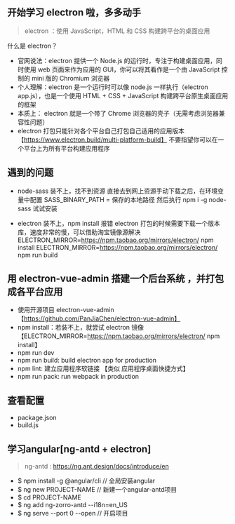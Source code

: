 ## 开始学习 electron 啦，多多动手

> electron ：使用 JavaScript，HTML 和 CSS 构建跨平台的桌面应用

什么是 electron？

- 官网说法：electron 提供一个 Node.js 的运行时，专注于构建桌面应用，同时使用 web 页面来作为应用的 GUI，你可以将其看作是一个由 JavaScript 控制的 mini 版的 Chromium 浏览器
- 个人理解：electron 是一个运行时可以像 node.js 一样执行（electron app.js），也是一个使用 HTML + CSS + JavaScript 构建跨平台原生桌面应用的框架
- 本质上： electron 就是一个带了 Chrome 浏览器的壳子（无需考虑浏览器兼容性问题）
- electron 打包只能针对各个平台自己打包自己适用的应用版本 【https://www.electron.build/multi-platform-build】
  不要指望你可以在一个平台上为所有平台构建应用程序

## 遇到的问题

- node-sass 装不上，找不到资源
  直接去到网上资源手动下载之后，在环境变量中配置 SASS_BINARY_PATH = 保存的本地路径
  然后执行 npm i -g node-sass 试试安装

- electron 装不上，npm install 报错
  electron 打包的时候需要下载一个版本库，速度非常的慢，可以借助淘宝镜像源解决
  ELECTRON_MIRROR=https://npm.taobao.org/mirrors/electron/ npm install
  ELECTRON_MIRROR=https://npm.taobao.org/mirrors/electron/ npm run build

## 用 electron-vue-admin 搭建一个后台系统 ，并打包成各平台应用

- 使用开源项目 electron-vue-admin 【https://github.com/PanJiaChen/electron-vue-admin】
- npm install：若装不上，就尝试 electron 镜像【ELECTRON_MIRROR=https://npm.taobao.org/mirrors/electron/ npm install】
- npm run dev
- npm run build: build electron app for production
- npm lint: 建立应用程序软链接 【类似 应用程序桌面快捷方式】
- npm run pack: run webpack in production

## 查看配置

- package.json
- build.js


## 学习angular[ng-antd + electron]

> ng-antd : https://ng.ant.design/docs/introduce/en

- $ npm install -g @angular/cli   // 全局安装angular
- $ ng new PROJECT-NAME   // 新建一个angular-antd项目
- $ cd PROJECT-NAME
- $ ng add ng-zorro-antd --i18n=en_US
- $ ng serve --port 0 --open   // 开启项目

